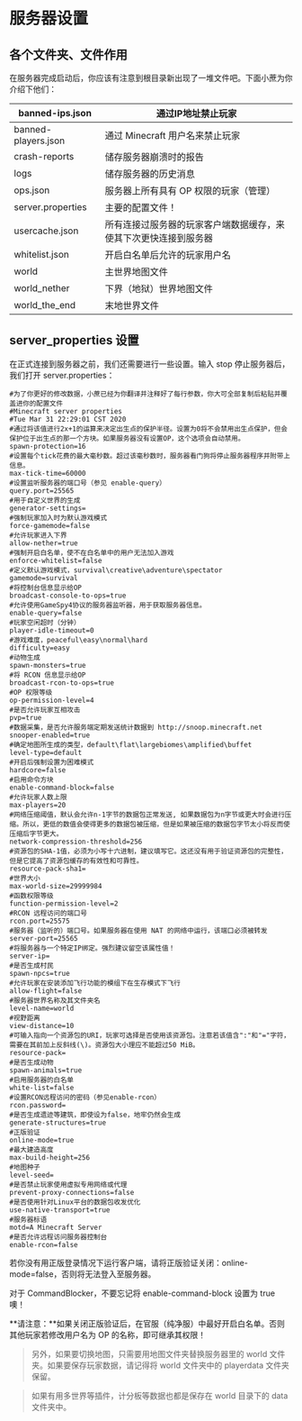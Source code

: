 # 服务器设置



## 各个文件夹、文件作用

在服务器完成启动后，你应该有注意到根目录新出现了一堆文件吧。下面小蔗为你介绍下他们：

| banned-ips.json     | 通过IP地址禁止玩家                                           |
| ------------------- | ------------------------------------------------------------ |
| banned-players.json | 通过 Minecraft 用户名来禁止玩家                              |
| crash-reports       | 储存服务器崩溃时的报告                                       |
| logs                | 储存服务器的历史消息                                         |
| ops.json            | 服务器上所有具有 OP 权限的玩家（管理）                       |
| server.properties   | 主要的配置文件！                                             |
| usercache.json      | 所有连接过服务器的玩家客户端数据缓存，来使其下次更快连接到服务器 |
| whitelist.json      | 开启白名单后允许的玩家用户名                                 |
| world               | 主世界地图文件                                               |
| world_nether        | 下界（地狱）世界地图文件                                     |
| world_the_end       | 末地世界文件                                                 |

## server_properties 设置

在正式连接到服务器之前，我们还需要进行一些设置。输入 stop 停止服务器后，我们打开 server.properties：

```
#为了你更好的修改数据，小蔗已经为你翻译并注释好了每行参数，你大可全部复制后粘贴并覆盖进你的配置文件
#Minecraft server properties
#Tue Mar 31 22:29:01 CST 2020
#通过将该值进行2x+1的运算来决定出生点的保护半径。设置为0将不会禁用出生点保护，但会保护位于出生点的那一个方块。如果服务器没有设置OP，这个选项会自动禁用。
spawn-protection=16
#设置每个tick花费的最大毫秒数。超过该毫秒数时，服务器看门狗将停止服务器程序并附带上信息。
max-tick-time=60000
#设置监听服务器的端口号（参见 enable-query）
query.port=25565
#用于自定义世界的生成
generator-settings=
#强制玩家加入时为默认游戏模式
force-gamemode=false
#允许玩家进入下界
allow-nether=true
#强制开启白名单，使不在白名单中的用户无法加入游戏
enforce-whitelist=false
#定义默认游戏模式，survival\creative\adventure\spectator
gamemode=survival
#将控制台信息显示给OP
broadcast-console-to-ops=true
#允许使用GameSpy4协议的服务器监听器，用于获取服务器信息。
enable-query=false
#玩家空闲超时（分钟）
player-idle-timeout=0
#游戏难度，peaceful\easy\normal\hard
difficulty=easy
#动物生成
spawn-monsters=true
#将 RCON 信息显示给OP
broadcast-rcon-to-ops=true
#OP 权限等级
op-permission-level=4
#是否允许玩家互相攻击
pvp=true
#数据采集，是否允许服务端定期发送统计数据到 http://snoop.minecraft.net
snooper-enabled=true
#确定地图所生成的类型，default\flat\largebiomes\amplified\buffet
level-type=default
#开启后强制设置为困难模式
hardcore=false
#启用命令方块
enable-command-block=false
#允许玩家人数上限
max-players=20
#网络压缩阈值，默认会允许n-1字节的数据包正常发送, 如果数据包为n字节或更大时会进行压缩。所以，更低的数值会使得更多的数据包被压缩，但是如果被压缩的数据包字节太小将反而使压缩后字节更大。
network-compression-threshold=256
#资源包的SHA-1值，必须为小写十六进制，建议填写它。这还没有用于验证资源包的完整性，但是它提高了资源包缓存的有效性和可靠性。
resource-pack-sha1=
#世界大小
max-world-size=29999984
#函数权限等级
function-permission-level=2
#RCON 远程访问的端口号
rcon.port=25575
#服务器（监听的）端口号。如果服务器在使用 NAT 的网络中运行，该端口必须被转发
server-port=25565
#将服务器与一个特定IP绑定。强烈建议留空该属性值！
server-ip=
#是否生成村民
spawn-npcs=true
#允许玩家在安装添加飞行功能的模组下在生存模式下飞行
allow-flight=false
#服务器世界名称及其文件夹名
level-name=world
#视野距离
view-distance=10
#可输入指向一个资源包的URI，玩家可选择是否使用该资源包。注意若该值含":"和"="字符，需要在其前加上反斜线(\)。资源包大小理应不能超过50 MiB。
resource-pack=
#是否生成动物
spawn-animals=true
#启用服务器的白名单
white-list=false
#设置RCON远程访问的密码（参见enable-rcon）
rcon.password=
#是否生成遗迹等建筑，即使设为false，地牢仍然会生成
generate-structures=true
#正版验证
online-mode=true
#最大建造高度
max-build-height=256
#地图种子
level-seed=
#是否禁止玩家使用虚拟专用网络或代理
prevent-proxy-connections=false
#是否使用针对Linux平台的数据包收发优化
use-native-transport=true
#服务器标语
motd=A Minecraft Server
#是否允许远程访问服务器控制台
enable-rcon=false
```

若你没有用正版登录情况下运行客户端，请将正版验证关闭：online-mode=false，否则将无法登入至服务器。

对于 CommandBlocker，不要忘记将 enable-command-block 设置为 true 噢！

**请注意：**如果关闭正版验证后，在官服（纯净服）中最好开启白名单。否则其他玩家若修改用户名为 OP 的名称，即可继承其权限！



> 另外，如果要切换地图，只需要用地图文件夹替换服务器里的 world 文件夹。如果要保存玩家数据，请记得将 world 文件夹中的 playerdata 文件夹保留。

> 如果有用多世界等插件，计分板等数据也都是保存在 world 目录下的 data 文件夹中。

